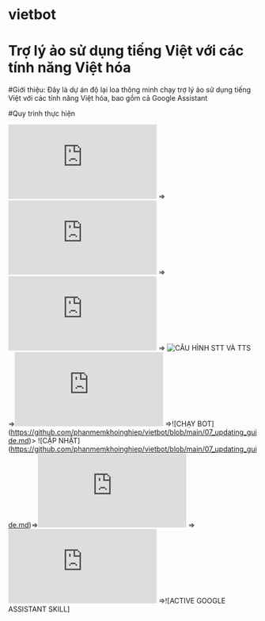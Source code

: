 # vietbot

# Trợ lý ảo sử dụng tiếng Việt với các tính năng Việt hóa 

#Giới thiệu: Đây là dự án độ lại loa thông minh chạy trợ lý ảo sử dụng tiếng Việt với các tính năng Việt hóa, bao gồm cả Google Assistant

#Quy trình thực hiện

![ĐỘ PHẦN CỨNG](https://github.com/phanmemkhoinghiep/vietbot/blob/main/02_software_enviroment_installation_guide.md) => ![CÀI ĐẶT MÔI TRƯỜNG](https://github.com/phanmemkhoinghiep/vietbot/blob/main/03_software_install_guide.md) => ![CÀI ĐẶT PHẦN MỀM](https://github.com/phanmemkhoinghiep/vietbot/blob/main/04_stt_and_tts_configuration_guide.md) => ![CẤU HÌNH STT VÀ TTS](https://github.com/phanmemkhoinghiep/vietbot/blob/main/05_hotword_configuration.guide) =>![CẤU HÌNH HOTWORD](https://github.com/phanmemkhoinghiep/vietbot/blob/main/06_running_guide.md) =>![CHẠY BOT]
(https://github.com/phanmemkhoinghiep/vietbot/blob/main/07_updating_guide.md)> ![CẬP NHẬT]
(https://github.com/phanmemkhoinghiep/vietbot/blob/main/07_updating_guide.md)=>![CÀI ĐẶT SPOTIFY](https://github.com/phanmemkhoinghiep/vietbot/blob/main/09_google_project_configuration_guide.md) =>![TẠO GOOGLE PROJECT](https://github.com/phanmemkhoinghiep/vietbot/blob/main/10_google_active_guide.md) =>![ACTIVE GOOGLE ASSISTANT SKILL]
